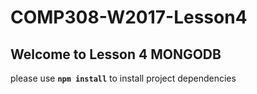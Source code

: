 # COMP308-W2017-Lesson4

## Welcome to Lesson 4 MONGODB

please use **`npm install`** to install project dependencies
